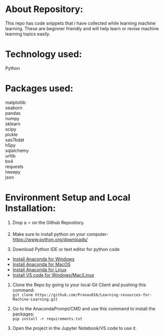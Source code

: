 # About Repository:
This repo has code snippets that i have collected while learning machine learning. These are beginner friendly and will help learn or revise machine learning topics easily.

# Technology used:
Python

# Packages used:
matplotlib </br>
seaborn </br>
pandas</br>
numpy</br>
sklearn</br>
scipy</br>
pickle</br>
sas7bdat</br>
h5py</br>
sqlalchemy</br>
urllib</br>
bs4</br>
requests</br>
tweepy</br>
json</br>

# Environment Setup and Local Installation:
1. Drop a :star: on the Github Repository.

1.  Make sure to install python on your computer- https://www.python.org/downloads/ </br>

1. Download Python IDE or text editor for python code <br/>
*	[Install Anaconda for Windows](https://docs.anaconda.com/anaconda/install/windows/) <br/>
*	[Install Anaconda for MacOS](https://docs.anaconda.com/anaconda/install/mac-os/) <br/>
*	[Install Anaconda for Linux](https://docs.anaconda.com/anaconda/install/linux/) <br/>
*	[Install VS code for Windows/Mac/Linux](https://code.visualstudio.com/Download) </br>

1. Clone the Repo by going to your local Git Client and pushing this command: <br/>
	```git clone https://github.com/Pranav016/Learning-resources-for-Machine-Learning.git```

1. Go to the AnacondaPrompt/CMD and use this command to install the packages: <br/>
	```pip install -r requirements.txt```

1. Open the project in the Jupyter Notebook/VS code to use it.